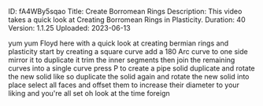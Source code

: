 ID: fA4WBy5sqao
Title: Create Borromean Rings
Description: This video takes a quick look at Creating Borromean Rings in Plasticity.
Duration: 40
Version: 1.1.25
Uploaded: 2023-06-13

yum yum Floyd here with a quick look at
creating bermian rings and plasticity
start by creating a square curve add a
180 Arc curve to one side mirror it to
duplicate it trim the inner segments
then join the remaining curves into a
single curve press P to create a pipe
solid
duplicate and rotate the new solid like
so
duplicate the solid again and rotate the
new solid into place select all faces
and offset them to increase their
diameter to your liking and you're all
set oh look at the time
foreign
